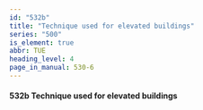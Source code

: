 ```yaml
---
id: "532b"
title: "Technique used for elevated buildings"
series: "500"
is_element: true
abbr: TUE
heading_level: 4
page_in_manual: 530-6
---
```


#### 532b Technique used for elevated buildings
